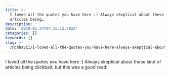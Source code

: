 ```yaml
---
title: >-
  I loved all the quotes you have here :) Always skeptical about these kind of
  articles being…
description: ''
date: '2018-01-24T04:15:13.702Z'
categories: []
keywords: []
slug: >-
  /@chhavii/i-loved-all-the-quotes-you-have-here-always-skeptical-about-these-kind-of-articles-being-bffbeeb27a62
---
```


I loved all the quotes you have here :) Always skeptical about these kind of articles being clickbait, but this was a good read!
